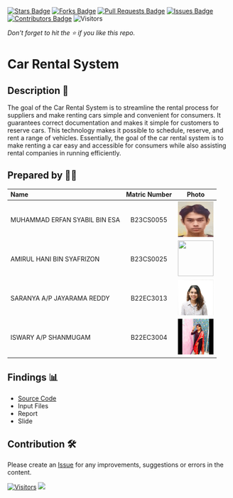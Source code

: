 [![Stars Badge](https://img.shields.io/github/stars/jjn7702/SECJ2154-OOP)](https://github.com/jjn7702/SECJ2154-OOP/Submission/Sample/stargazers)
[![Forks Badge](https://img.shields.io/github/forks/jjn7702/SECJ2154-OOP)](https://github.com/jjn7702/SECJ2154-OOP/Submission/Sample/network/members)
[![Pull Requests Badge](https://img.shields.io/github/issues-pr/jjn7702/SECJ2154-OOP)](https://github.com/jjn7702/SECJ2154-OOP/Submission/Sample/pulls)
[![Issues Badge](https://img.shields.io/github/issues/jjn7702/SECJ2154-OOP)](https://github.com/jjn7702/SECJ2154-OOP/Submission/Sample/issues)
[![Contributors Badge](https://img.shields.io/github/contributors/jjn7702/SECJ2154-OOP?color=2b9348)](https://github.com/jjn7702/SECJ2154-OOP/Submission/Sample/graphs/contributors)
![Visitors](https://api.visitorbadge.io/api/visitors?path=https%3A%2F%2Fgithub.com%2Fjjn7702%2FSECJ2154-OOP%2FSubmission%2FSample&labelColor=%23d9e3f0&countColor=%23697689&style=flat)

_Don't forget to hit the :star: if you like this repo._

# Car Rental System

## Description 📝

The goal of the Car Rental System is to streamline the rental process for suppliers and make renting cars simple and convenient for consumers. It guarantees correct documentation and makes it simple for customers to reserve cars. This technology makes it possible to schedule, reserve, and rent a range of vehicles. Essentially, the goal of the car rental system is to make renting a car easy and accessible for consumers while also assisting rental companies in running efficiently.

## Prepared by 🧑‍💻

| Name             | Matric Number | Photo                                                         |
| :---------------- | :-------------: | :------------------------------------------------------------: |
| MUHAMMAD ERFAN SYABIL BIN ESA   | B23CS0055        | <img src="../Group5/images/erfan.png" width=80px, height=80px>     |
| AMIRUL HANI BIN SYAFRIZON       | B23CS0025        | <img src="../Group5/images/igg copyy.jpg" width=80px, height=80px>         |
| SARANYA A/P JAYARAMA REDDY       | B22EC3013        | <img src="../Group5/images/Saranya.jpg" width=80px, height=80px>         |
| ISWARY A/P SHANMUGAM       | B22EC3004        |<img src="../Group5/images/Iswary.jpg" width=80px, height=80px>         |


## Findings 📊

- [Source Code](../sample/source_code/PatientSystem.java)
- Input Files
- Report
- Slide

## Contribution 🛠️
Please create an [Issue](https://github.com/jjn7702/SECJ2154-OOP/issues) for any improvements, suggestions or errors in the content.

[![Visitors](https://api.visitorbadge.io/api/visitors?path=https%3A%2F%2Fgithub.com%2Fjjn7702&labelColor=%23697689&countColor=%23555555&style=plastic)](https://visitorbadge.io/status?path=https%3A%2F%2Fgithub.com%2Fjjn7702)
![](https://hit.yhype.me/github/profile?user_id=81284918)


